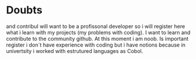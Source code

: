 # Doubts
and contribuI will want to be a profissonal developer so i will register here what i learn with my projects (my problems with coding). I want to learn and contribute to the community github. At this moment i am noob. Is important register i don´t have experience with coding but i have notions because in univertsity i worked with estrutured languages as Cobol.
